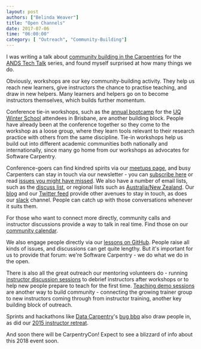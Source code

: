 ```yaml
---
layout: post
authors: ["Belinda Weaver"]
title: "Open Channels"
date: 2017-07-06
time: "06:00:00"
category: [ "Outreach", "Community-Building"]
---
```


I was writing a talk about [community building in the Carpentries](http://www.ands.org.au/partners-and-communities/ands-communities/tech-talks#Skills_and_Community_Engagement_7_Jul_2017-1)
for the [ANDS Tech Talk](http://www.ands.org.au/partners-and-communities/ands-communities/tech-talks) series, and 
found myself surprised at how many things we do.

Obviously, workshops are our key community-building activity. They help us reach new learners, give instructors the 
chance to practise teaching, and draw in new helpers. Many learners and helpers go on to become instructors themselves, 
which builds further momentum.

Conference tie-in workshops, such as the [annual bootcamp](https://bio-swc-bne.github.io/2017-07-10-uqws/) for the
[UQ Winter School](http://bioinformatics.org.au/ws17/) attendees in Brisbane, are another building block. 
People have already been at the conference together so they come to the workshop as a loose group, 
where they learn tools relevant to their research practice with others from the same discipline. Tie-in workshops help 
us build out into different academic communities both nationally and internationally, since many go home from our workshops as 
advocates for Software Carpentry.

Conference-goers can find kindred spirits via our [meetups page](http://pad.software-carpentry.org/swc-events-meetup), 
and busy Carpenters can stay in touch via our newsletter - you can [subscribe here](http://eepurl.com/cfODMH) or 
read [issues you might have missed](http://us14.campaign-archive2.com/home/?u=46d7513c798c6bd41e5f58f4a&id=50c3e6d6fe). 
We also have a number of email lists, such as the [discuss list](http://lists.software-carpentry.org/listinfo/discuss), 
or regional lists such as [Australia/New Zealand](http://lists.software-carpentry.org/listinfo/aus-nz). 
Our [blog](http://www.software-carpentry.org/blog) and our [Twitter feed](https://twitter.com/swcarpentry) 
provide other avenues to stay in touch, as does our [slack](https://swc-slack-invite.herokuapp.com/) channel. 
People can catch up with those conversations whenever it suits them.

For those who want to connect more directly, community calls and instructor discussions provide a way to talk in 
real time. Find those on our [community calendar](https://software-carpentry.org/join/).

We also engage people directly via our [lessons on GitHub](https://github.com/swcarpentry). People raise all 
kinds of issues, and discussions can get quite lengthy. But it's important for us to provide that forum: we're 
Software Carpentry - we do what we do in the open.

There is also all the great outreach our mentoring volunteers do - running 
[instructor discussion sessions](http://pad.software-carpentry.org/instructor-discussion) to debrief instructors after 
workshops or to help new people prepare to teach for the first time. 
[Teaching demo sessions](http://pad.software-carpentry.org/teaching-demos) are another way to build community - 
connecting the growing trainer group to new instructors coming through from instructor training, another key building block of 
outreach.

Sprints and hackathons like [Data Carpentry](http://www.datacarpentry.org/)'s 
[bug bbq](http://www.datacarpentry.org/blog/bug-bbq/) also draw people in, as did 
our [2015 instructor retreat](https://software-carpentry.org/blog/2015/09/instructor-helper-retreat.html).

And soon there will be CarpentryCon! Expect to see a blizzard of info about this 2018 event soon.
